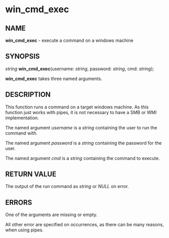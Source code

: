 # win_cmd_exec

## NAME

**win_cmd_exec** - execute a command on a windows machine

## SYNOPSIS

*string* **win_cmd_exec**(username: *string*, password: *string*, cmd: *string*);

**win_cmd_exec** takes three named arguments.

## DESCRIPTION

This function runs a command on a target windows machine. As this function just works with pipes, it is not necessary to have a SMB or WMI implementation.

The named argument *username* is a *string* containing the user to run the command with.

The named argument *password* is a *string* containing the password for the user.

The named argument *cmd* is a *string* containing the command to execute.

## RETURN VALUE

The output of the run command as *string* or *NULL* on error.

## ERRORS

One of the arguments are missing or empty.

All other error are specified on occurrences, as there can be many reasons, when using pipes.

